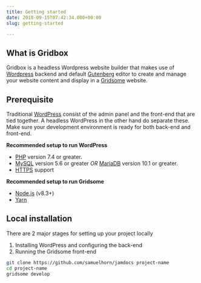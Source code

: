 ```yaml
---
title: Getting started
date: 2018-09-15T07:42:34.000+00:00
slug: getting-started

---
```

## What is Gridbox

Gridbox is a headless Wordpress website builder that makes use of [Wordpress](https://wordpress.org/ "WordPress") backend and default [Gutenberg](https://wordpress.org/gutenberg/ "Gutenberg") editor to create and manage your website content and display in a [Gridsome](https://gridsome.org/ "Gridsome") website. 

## Prerequisite

Traditional [WordPress](https://wordpress.org/ "WordPress") consist of the admin panel and the front-end that are tied together. A headless WordPress in the other hand do separate these. Make sure your development environment is ready for both back-end and front-end. 

**Recommended setup to run WordPress**

* [PHP](https://www.php.net/) version 7.4 or greater.
* [MySQL](https://www.mysql.com/) version 5.6 or greater _OR_ [MariaDB](https://mariadb.org/) version 10.1 or greater.
* [HTTPS](https://wordpress.org/news/2016/12/moving-toward-ssl/) support

**Recommended setup to run Gridsome**

* [Node.js](https://nodejs.org/ "Node.js") (v8.3+) 
*  [Yarn](https://yarnpkg.com/)

## Local installation

There are 2 major stages for setting up your project locally

1. Installing WordPress and configuring the back-end
2. Running the Gridsome front-end

```bash
git clone https://github.com/samuelhorn/jamdocs project-name
cd project-name
gridsome develop
```